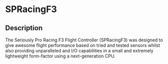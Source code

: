 # SPRacingF3

## Description

The Seriously Pro Racing F3 Flight Controller (SPRacingF3) was designed to give awesome flight performance based on tried and tested sensors whilst also providing unparalleled and I/O capabilities in a small and extremely lightweight form-factor using a next-generation CPU.